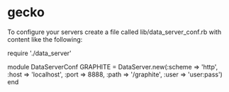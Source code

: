 gecko
=====
To configure your servers create a file called lib/data_server_conf.rb with content like the following:

require './data_server'

module DataServerConf
  GRAPHITE = DataServer.new(:scheme => 'http', :host => 'localhost',
                        :port => 8888, :path => '/graphite',
                        :user => 'user:pass')
end

